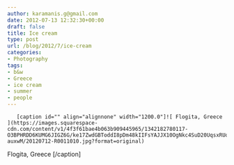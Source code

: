 ```yaml
---
author: karamanis.g@gmail.com
date: 2012-07-13 12:32:30+00:00
draft: false
title: Ice cream
type: post
url: /blog/2012/7/ice-cream
categories:
- Photography
tags:
- b&w
- Greece
- ice cream
- summer
- people
---
```



  
       [caption id="" align="alignnone" width="1200.0"]![ Flogita, Greece ](https://images.squarespace-cdn.com/content/v1/4f3f61bae4b063b909445965/1342182780117-O3BPHRDD6KUMG6JIGZ6G/ke17ZwdGBToddI8pDm48kIIFsYAJJX10OgNkc4SuD20UqsxRUqqbr1mOJYKfIPR7LoDQ9mXPOjoJoqy81S2I8N_N4V1vUb5AoIIIbLZhVYxCRW4BPu10St3TBAUQYVKce0j9vvU4chI_bB_CjBNrJapSKkBorzMUDpE1NYw5XxnDgGKGBETQKcT3bo-auxwM/20120712-R0011010.jpg?format=original)
 Flogita, Greece [/caption]
